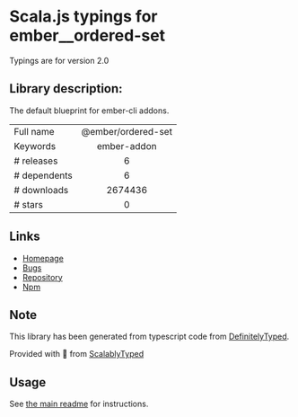 
# Scala.js typings for ember__ordered-set

Typings are for version 2.0

## Library description:
The default blueprint for ember-cli addons.

|                    |                 |
| ------------------ | :-------------: |
| Full name          | @ember/ordered-set |
| Keywords           | ember-addon |
| # releases         | 6 |
| # dependents       | 6 |
| # downloads        | 2674436 |
| # stars            | 0 |

## Links
- [Homepage](https://github.com/emberjs/ember-ordered-set#readme)
- [Bugs](https://github.com/emberjs/ember-ordered-set/issues)
- [Repository](https://github.com/emberjs/ember-ordered-set)
- [Npm](https://www.npmjs.com/package/%40ember%2Fordered-set)
    


## Note
This library has been generated from typescript code from [DefinitelyTyped](https://definitelytyped.org).

Provided with :purple_heart: from [ScalablyTyped](https://github.com/oyvindberg/ScalablyTyped)

## Usage
See [the main readme](../../readme.md) for instructions.


